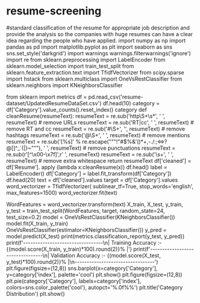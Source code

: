 # resume-screening
#standard classification of the resume for appropriate job description and provide the analysis so the companies with huge resumes can have a clear idea regarding the people who have applied.
import numpy as np
import pandas as pd
import matplotlib.pyplot as plt
import seaborn as sns
sns.set_style(&#39;darkgrid&#39;)
import warnings
warnings.filterwarnings(&#39;ignore&#39;)
import re
from sklearn.preprocessing import LabelEncoder
from sklearn.model_selection import train_test_split
from sklearn.feature_extraction.text import TfidfVectorizer
from scipy.sparse import hstack
from sklearn.multiclass import OneVsRestClassifier
from sklearn.neighbors import KNeighborsClassifier

from sklearn import metrics
df = pd.read_csv(&#39;resume-dataset/UpdatedResumeDataSet.csv&#39;)
df.head(10)
category = df[&#39;Category&#39;].value_counts().reset_index()
category
def cleanResume(resumeText):
resumeText = re.sub(&#39;http\S+\s*&#39;, &#39; &#39;, resumeText) # remove URLs
resumeText = re.sub(&#39;RT|cc&#39;, &#39; &#39;, resumeText) # remove RT and cc
resumeText = re.sub(&#39;#\S+&#39;, &#39;&#39;, resumeText) # remove hashtags
resumeText = re.sub(&#39;@\S+&#39;, &#39; &#39;, resumeText) # remove mentions
resumeText = re.sub(&#39;[%s]&#39; % re.escape(&quot;&quot;&quot;!&quot;#$%&amp;&#39;()*+,-./:;&lt;=&gt;?@[\]^_`{|}~&quot;&quot;&quot;),
&#39; &#39;, resumeText) # remove punctuations
resumeText = re.sub(r&#39;[^\x00-\x7f]&#39;,r&#39; &#39;, resumeText)
resumeText = re.sub(&#39;\s+&#39;, &#39; &#39;, resumeText) # remove extra whitespace
return resumeText
df[&#39;cleaned&#39;] = df[&#39;Resume&#39;]. apply (lambda x:cleanResume(x))
df.head()
label = LabelEncoder()
df[&#39;Category&#39;] = label.fit_transform(df[&#39;Category&#39;])
df.head(20)
text = df[&#39;cleaned&#39;].values
target = df[&#39;Category&#39;].values
word_vectorizer = TfidfVectorizer(
sublinear_tf=True,
stop_words=&#39;english&#39;,
max_features=1500)
word_vectorizer.fit(text)

WordFeatures = word_vectorizer.transform(text)
X_train, X_test, y_train, y_test = train_test_split(WordFeatures, target,
random_state=24, test_size=0.2)
model = OneVsRestClassifier(KNeighborsClassifier())
model.fit(X_train, y_train)
OneVsRestClassifier(estimator=KNeighborsClassifier())
y_pred = model.predict(X_test)
print(metrics.classification_report(y_test, y_pred))
print(f&#39;---------------------------------\n| Training Accuracy :- {(model.score(X_train,
y_train)*100).round(2)}% |&#39;)
print(f&#39;---------------------------------\n| Validation Accuracy :- {(model.score(X_test,
y_test)*100).round(2)}% |\n---------------------------------&#39;)
plt.figure(figsize=(12,8))
sns.barplot(x=category[&#39;Category&#39;], y=category[&#39;index&#39;], palette=&#39;cool&#39;)
plt.show()
plt.figure(figsize=(12,8))
plt.pie(category[&#39;Category&#39;], labels=category[&#39;index&#39;],
colors=sns.color_palette(&#39;cool&#39;), autopct=&#39;%.0f%%&#39;)
plt.title(&#39;Category Distribution&#39;)
plt.show()
